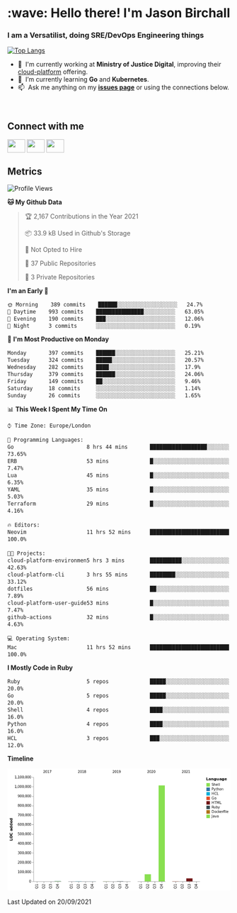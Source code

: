 <h1 align="left" id="jason-title">:wave: Hello there! I'm Jason Birchall</h1>
<h3 align="left">I am a Versatilist, doing SRE/DevOps Engineering things</h3>

[![Top Langs](https://github-readme-stats.vercel.app/api?username=jasonBirchall&show_icons=true&count_private=true&include_all_commits=true&theme=gruvbox)](https://github.com/anuraghazra/github-readme-stats)

- :office: &nbsp;I'm currently working at **Ministry of Justice Digital**, improving their [cloud-platform](https://github.com/ministryofjustice/cloud-platform) offering.
- :seedling: &nbsp;I’m currently learning **Go** and **Kubernetes**.
- :mailbox: &nbsp;Ask me anything on my **[issues page]** or using the connections below.


<br>

<h2>Connect with me</h2>
<p>
<a href="https://twitter.com/jsonBirchall" target="blank"><img align="center" src="https://cdn.jsdelivr.net/npm/simple-icons@3.0.1/icons/twitter.svg" alt="" height="30" width="40" /></a>
<a href="https://keybase.io/json0" target="blank"><img align="center" src="https://cdn.jsdelivr.net/npm/simple-icons@3.0.1/icons/keybase.svg" alt="" height="30" width="40" /></a>
<a href="https://www.reddit.com/user/kakorate" target="blank"><img align="center" src="https://cdn.jsdelivr.net/npm/simple-icons@3.0.1/icons/reddit.svg" alt="" height="30" width="40" /></a>
</p>

<h2>Metrics</h2>

<!--START_SECTION:waka-->
![Profile Views](http://img.shields.io/badge/Profile%20Views-1-blue)

**🐱 My Github Data** 

> 🏆 2,167 Contributions in the Year 2021
 > 
> 📦 33.9 kB Used in Github's Storage 
 > 
> 🚫 Not Opted to Hire
 > 
> 📜 37 Public Repositories 
 > 
> 🔑 3 Private Repositories  
 > 
**I'm an Early 🐤** 

```text
🌞 Morning    389 commits    ██████░░░░░░░░░░░░░░░░░░░   24.7% 
🌆 Daytime    993 commits    ███████████████░░░░░░░░░░   63.05% 
🌃 Evening    190 commits    ███░░░░░░░░░░░░░░░░░░░░░░   12.06% 
🌙 Night      3 commits      ░░░░░░░░░░░░░░░░░░░░░░░░░   0.19%

```
📅 **I'm Most Productive on Monday** 

```text
Monday       397 commits    ██████░░░░░░░░░░░░░░░░░░░   25.21% 
Tuesday      324 commits    █████░░░░░░░░░░░░░░░░░░░░   20.57% 
Wednesday    282 commits    ████░░░░░░░░░░░░░░░░░░░░░   17.9% 
Thursday     379 commits    ██████░░░░░░░░░░░░░░░░░░░   24.06% 
Friday       149 commits    ██░░░░░░░░░░░░░░░░░░░░░░░   9.46% 
Saturday     18 commits     ░░░░░░░░░░░░░░░░░░░░░░░░░   1.14% 
Sunday       26 commits     ░░░░░░░░░░░░░░░░░░░░░░░░░   1.65%

```


📊 **This Week I Spent My Time On** 

```text
⌚︎ Time Zone: Europe/London

💬 Programming Languages: 
Go                       8 hrs 44 mins       ██████████████████░░░░░░░   73.65% 
ERB                      53 mins             █░░░░░░░░░░░░░░░░░░░░░░░░   7.47% 
Lua                      45 mins             █░░░░░░░░░░░░░░░░░░░░░░░░   6.35% 
YAML                     35 mins             █░░░░░░░░░░░░░░░░░░░░░░░░   5.03% 
Terraform                29 mins             █░░░░░░░░░░░░░░░░░░░░░░░░   4.16%

🔥 Editors: 
Neovim                   11 hrs 52 mins      █████████████████████████   100.0%

🐱‍💻 Projects: 
cloud-platform-environmen5 hrs 3 mins        ██████████░░░░░░░░░░░░░░░   42.63% 
cloud-platform-cli       3 hrs 55 mins       ████████░░░░░░░░░░░░░░░░░   33.12% 
dotfiles                 56 mins             ██░░░░░░░░░░░░░░░░░░░░░░░   7.89% 
cloud-platform-user-guide53 mins             █░░░░░░░░░░░░░░░░░░░░░░░░   7.47% 
github-actions           32 mins             █░░░░░░░░░░░░░░░░░░░░░░░░   4.63%

💻 Operating System: 
Mac                      11 hrs 52 mins      █████████████████████████   100.0%

```

**I Mostly Code in Ruby** 

```text
Ruby                     5 repos             █████░░░░░░░░░░░░░░░░░░░░   20.0% 
Go                       5 repos             █████░░░░░░░░░░░░░░░░░░░░   20.0% 
Shell                    4 repos             ████░░░░░░░░░░░░░░░░░░░░░   16.0% 
Python                   4 repos             ████░░░░░░░░░░░░░░░░░░░░░   16.0% 
HCL                      3 repos             ███░░░░░░░░░░░░░░░░░░░░░░   12.0%

```


**Timeline**

![Chart not found](https://raw.githubusercontent.com/jasonBirchall/jasonBirchall/main/charts/bar_graph.png) 


 Last Updated on 20/09/2021
<!--END_SECTION:waka-->

<!-- links -->

[issues page]: https://github.com/jasonBirchall/jasonBirchall/issues "jasonBirchall/issues"
